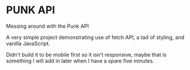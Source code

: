 # PUNK API

Messing around with the Punk API

A very simple project demonstrating use of fetch API, a tad of styling, and vanilla JavaScript.

Didn't build it to be mobile first so it isn't responsive, maybe that is something I will add in later when I have a spare five minutes.
